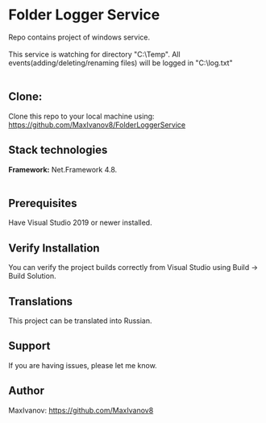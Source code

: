 # Folder Logger Service
Repo contains project of windows service.<br /><br />
This service is watching for directory "C:\Temp". All events(adding/deleting/renaming files) will be logged in "C:\log.txt"<br /><br />

## Clone:

Clone this repo to your local machine using: https://github.com/MaxIvanov8/FolderLoggerService

## Stack technologies

**Framework:** Net.Framework 4.8.<br /><br />

## Prerequisites

Have Visual Studio 2019 or newer installed.

## Verify Installation

You can verify the project builds correctly from Visual Studio using Build -> Build Solution.

## Translations

This project can be translated into Russian.

## Support

If you are having issues, please let me know.

## Author

MaxIvanov: https://github.com/MaxIvanov8
